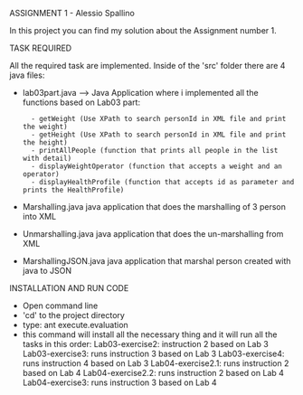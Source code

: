 ASSIGNMENT 1 - Alessio Spallino

In this project you can find my solution about the Assignment number 1.

TASK REQUIRED

All the required task are implemented.
Inside of the 'src' folder there are 4 java files:
- lab03part.java --> Java Application where i implemented all the functions based on Lab03 part:

		- getWeight (Use XPath to search personId in XML file and print the weight)
		- getHeight (Use XPath to search personId in XML file and print the height)
		- printAllPeople (function that prints all people in the list with detail)
		- displayWeightOperator (function that accepts a weight and an operator)
		- displayHealthProfile (function that accepts id as parameter and prints the HealthProfile)

- Marshalling.java
	java application that does the marshalling of 3 person into XML
- Unmarshalling.java
	java application that does the un-marshalling from XML
- MarshallingJSON.java
	java application that marshal person created with java to JSON

INSTALLATION AND RUN CODE

- Open command line
- 'cd' to the project directory
- type: ant execute.evaluation
- this command will install all the necessary thing and it will run all the tasks in this order:
	Lab03-exercise2: instruction 2 based on Lab 3
	Lab03-exercise3: runs instruction 3 based on Lab 3 
	Lab03-exercise4: runs instruction 4 based on Lab 3 
	Lab04-exercise2.1: runs instruction 2 based on Lab 4 
	Lab04-exercise2.2: runs instruction 2 based on Lab 4 
	Lab04-exercise3: runs instruction 3 based on Lab 4 

